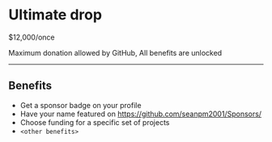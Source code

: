 # Ultimate drop

$12,000/once 

Maximum donation allowed by GitHub, All benefits are unlocked

---

## Benefits

- Get a sponsor badge on your profile
- Have your name featured on https://github.com/seanpm2001/Sponsors/
- Choose funding for a specific set of projects
- `<other benefits>`
